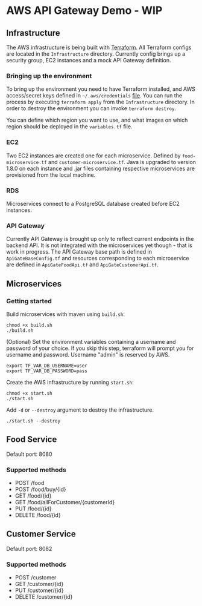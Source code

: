 # AWS API Gateway Demo - WIP

## Infrastructure
The AWS infrastructure is being built with [Terraform](https://www.terraform.io/). 
All Terraform configs are located in the `Infrastructure` directory. Currently config brings up a security group, 
EC2 instances and a mock API Gateway definition.
### Bringing up the environment
To bring up the environment you need to have Terraform installed, and AWS access/secret keys defined in 
`~/.aws/credentials` [file](http://docs.aws.amazon.com/cli/latest/userguide/cli-chap-getting-started.html). 
You can run the process by executing `terraform apply` from the `Infrastructure` directory. 
In order to destroy the environment you can invoke `terraform destroy`.

You can define which region you want to use, and what images on which region should be deployed in the `variables.tf` file.

### EC2
Two EC2 instances are created one for each microservice. Defined by `food-microservice.tf` and `customer-microservice.tf`.
Java is upgraded to version 1.8.0 on each instance and .jar files containing respective microservices are provisioned from the local machine.

### RDS
Microservices connect to a PostgreSQL database created before EC2 instances. 

### API Gateway
Currently API Gateway is brought up only to reflect current endpoints in the backend API. 
It is not integrated with the microservices yet though - that is work in progress. The API Gateway base path is defined 
in `ApiGateBaseConfig.tf` and resources corresponding to each microservice are defined in `ApiGateFoodApi.tf` and `ApiGateCustomerApi.tf`.

## Microservices
### Getting started

Build microservices with maven using `build.sh`:
    
    chmod +x build.sh
    ./build.sh

(Optional) Set the environment variables containing a username and password of your choice. 
If you skip this step, terraform will prompt you for username and password.
Username "admin" is reserved by AWS.

    export TF_VAR_DB_USERNAME=user
    export TF_VAR_DB_PASSWORD=pass

Create the AWS infrastructure by running `start.sh`:

    chmod +x start.sh
    ./start.sh
    
Add `-d` or `--destroy` argument to destroy the infrastructure.

    ./start.sh --destroy
    
## Food Service
Default port: 8080
### Supported methods
* POST    /food
* POST    /food/buy/{id}
* GET     /food/{id}
* GET     /food/allForCustomer/{customerId}
* PUT     /food/{id}
* DELETE  /food/{id}

## Customer Service
Default port: 8082
### Supported methods
* POST    /customer
* GET     /customer/{id}
* PUT     /customer/{id}
* DELETE  /customer/{id}
